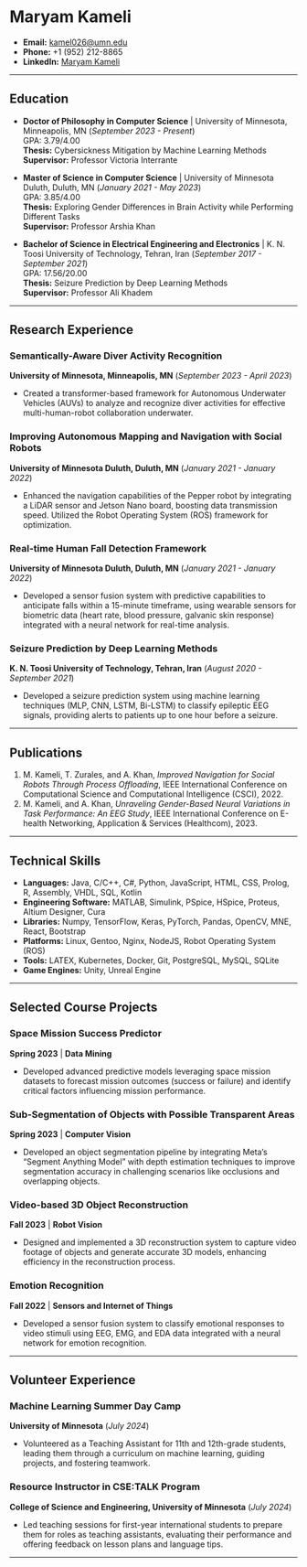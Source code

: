# Maryam Kameli

- **Email:** [kamel026@umn.edu](mailto:kamel026@umn.edu)
- **Phone:** +1 (952) 212-8865
- **LinkedIn:** [Maryam Kameli](https://www.linkedin.com/in/maryam-kameli)

---

## **Education**
- **Doctor of Philosophy in Computer Science**
| University of Minnesota, Minneapolis, MN (_September 2023 - Present_)  
  GPA: 3.79/4.00  
  **Thesis:** Cybersickness Mitigation by Machine Learning Methods  
  **Supervisor:** Professor Victoria Interrante

- **Master of Science in Computer Science**
| University of Minnesota Duluth, Duluth, MN (_January 2021 - May 2023_)  
  GPA: 3.85/4.00  
  **Thesis:** Exploring Gender Differences in Brain Activity while Performing Different Tasks  
  **Supervisor:** Professor Arshia Khan

- **Bachelor of Science in Electrical Engineering and Electronics**
| K. N. Toosi University of Technology, Tehran, Iran (_September 2017 - September 2021_)  
  GPA: 17.56/20.00  
  **Thesis:** Seizure Prediction by Deep Learning Methods  
  **Supervisor:** Professor Ali Khadem

---

## **Research Experience**

### **Semantically-Aware Diver Activity Recognition**  
**University of Minnesota, Minneapolis, MN** (_September 2023 - April 2023_)  
- Created a transformer-based framework for Autonomous Underwater Vehicles (AUVs) to analyze and recognize diver activities for effective multi-human-robot collaboration underwater.

### **Improving Autonomous Mapping and Navigation with Social Robots**  
**University of Minnesota Duluth, Duluth, MN** (_January 2021 - January 2022_)  
- Enhanced the navigation capabilities of the Pepper robot by integrating a LiDAR sensor and Jetson Nano board, boosting data transmission speed. Utilized the Robot Operating System (ROS) framework for optimization.

### **Real-time Human Fall Detection Framework**  
**University of Minnesota Duluth, Duluth, MN** (_January 2021 - January 2022_)  
- Developed a sensor fusion system with predictive capabilities to anticipate falls within a 15-minute timeframe, using wearable sensors for biometric data (heart rate, blood pressure, galvanic skin response) integrated with a neural network for real-time analysis.

### **Seizure Prediction by Deep Learning Methods**  
**K. N. Toosi University of Technology, Tehran, Iran** (_August 2020 - September 2021_)  
- Developed a seizure prediction system using machine learning techniques (MLP, CNN, LSTM, Bi-LSTM) to classify epileptic EEG signals, providing alerts to patients up to one hour before a seizure.

---

## **Publications**
1. M. Kameli, T. Zurales, and A. Khan, *Improved Navigation for Social Robots Through Process Offloading*, IEEE International Conference on Computational Science and Computational Intelligence (CSCI), 2022.
2. M. Kameli, and A. Khan, *Unraveling Gender-Based Neural Variations in Task Performance: An EEG Study*, IEEE International Conference on E-health Networking, Application & Services (Healthcom), 2023.

---

## **Technical Skills**
- **Languages:** Java, C/C++, C#, Python, JavaScript, HTML, CSS, Prolog, R, Assembly, VHDL, SQL, Kotlin
- **Engineering Software:** MATLAB, Simulink, PSpice, HSpice, Proteus, Altium Designer, Cura
- **Libraries:** Numpy, TensorFlow, Keras, PyTorch, Pandas, OpenCV, MNE, React, Bootstrap
- **Platforms:** Linux, Gentoo, Nginx, NodeJS, Robot Operating System (ROS)
- **Tools:** LATEX, Kubernetes, Docker, Git, PostgreSQL, MySQL, SQLite
- **Game Engines:** Unity, Unreal Engine

---

## **Selected Course Projects**

### **Space Mission Success Predictor**  
**Spring 2023** | **Data Mining**  
- Developed advanced predictive models leveraging space mission datasets to forecast mission outcomes (success or failure) and identify critical factors influencing mission performance.

### **Sub-Segmentation of Objects with Possible Transparent Areas**  
**Spring 2023** | **Computer Vision**  
- Developed an object segmentation pipeline by integrating Meta’s “Segment Anything Model” with depth estimation techniques to improve segmentation accuracy in challenging scenarios like occlusions and overlapping objects.

### **Video-based 3D Object Reconstruction**  
**Fall 2023** | **Robot Vision**  
- Designed and implemented a 3D reconstruction system to capture video footage of objects and generate accurate 3D models, enhancing efficiency in the reconstruction process.

### **Emotion Recognition**  
**Fall 2022** | **Sensors and Internet of Things**  
- Developed a sensor fusion system to classify emotional responses to video stimuli using EEG, EMG, and EDA data integrated with a neural network for emotion recognition.

---

## **Volunteer Experience**

### **Machine Learning Summer Day Camp**  
**University of Minnesota** (_July 2024_)  
- Volunteered as a Teaching Assistant for 11th and 12th-grade students, leading them through a curriculum on machine learning, guiding projects, and fostering teamwork.

### **Resource Instructor in CSE:TALK Program**  
**College of Science and Engineering, University of Minnesota** (_July 2024_)  
- Led teaching sessions for first-year international students to prepare them for roles as teaching assistants, evaluating their performance and offering feedback on lesson plans and language tips.

---

